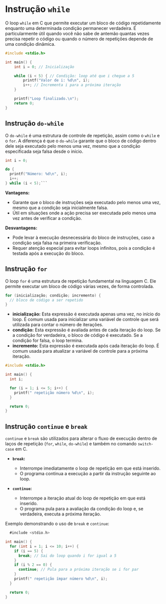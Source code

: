 # Instrução `while`

O loop `while` em C que permite executar um bloco de código repetidamente enquanto uma determinada condição permanecer verdadeira. É particularmente útil quando você não sabe de antemão quantas vezes precisa repetir o código ou quando o número de repetições depende de uma condição dinâmica.

```c
#include <stdio.h>

int main() {
    int i = 0; // Inicialização

    while (i < 5) { // Condição: loop até que i chegue a 5
        printf("Valor de i: %d\n", i);
        i++; // Incrementa i para a próxima iteração
    }

    printf("Loop finalizado.\n");
    return 0;
}
```

## Instrução `do-while`

O `do-while` é uma estrutura de controle de repetição, assim como o `while` e o `for`. A diferença é que o `do-while` garante que o bloco de código dentro dele seja executado pelo menos uma vez, mesmo que a condição especificada seja falsa desde o início.

```c
int i = 0;

do {
  printf("Número: %d\n", i);
  i++;
} while (i < 5);```
```

**Vantagens:**

- Garante que o bloco de instruções seja executado pelo menos uma vez, mesmo que a condição seja inicialmente falsa.
- Útil em situações onde a ação precisa ser executada pelo menos uma vez antes de verificar a condição.

**Desvantagens:**

- Pode levar à execução desnecessária do bloco de instruções, caso a condição seja falsa na primeira verificação.
- Requer atenção especial para evitar loops infinitos, pois a condição é testada após a execução do bloco.

## Instrução `for`

O loop `for` é uma estrutura de repetição fundamental na linguagem C. Ele permite executar um bloco de código várias vezes, de forma controlada.

```c
for (inicialização; condição; incremento) {
  // bloco de código a ser repetido
}
```

- **inicialização:** Esta expressão é executada apenas uma vez, no início do loop. É comum usada para inicializar uma variável de controle que será utilizada para contar o número de iterações.
- **condição:** Esta expressão é avaliada antes de cada iteração do loop. Se a condição for verdadeira, o bloco de código é executado. Se a condição for falsa, o loop termina.
- **incremento:** Esta expressão é executada após cada iteração do loop. É comum usada para atualizar a variável de controle para a próxima iteração.

```c
#include <stdio.h>

int main() {
  int i;

  for (i = 1; i <= 5; i++) {
    printf(" repetição número %d\n", i);
  }

  return 0;
}
```

## Instrução `continue` e `break`

`continue` e `break` são utilizados para alterar o fluxo de execução dentro de laços de repetição (`for`, `while`, `do-while`) e também no comando `switch-case` em C.

- **`break`:**
  
  - Interrompe imediatamente o loop de repetição em que está inserido.
  - O programa continua a execução a partir da instrução seguinte ao loop.

- **`continue`:**
  
  - Interrompe a iteração atual do loop de repetição em que está inserido.
  - O programa pula para a avaliação da condição do loop e, se verdadeira, executa a próxima iteração.

Exemplo demonstrando o uso de `break` e `continue`:

```c
  #include <stdio.h>

int main() {
  for (int i = 1; i <= 10; i++) {
    if (i == 5) {
      break; // Sai do loop quando i for igual a 5
    }
    if (i % 2 == 0) {
      continue; // Pula para a próxima iteração se i for par
    }
    printf(" repetição ímpar número %d\n", i);
  }

  return 0;
}

```
